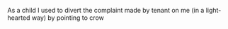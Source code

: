 As a child I used to divert the complaint made by tenant on me (in a light-hearted way) by pointing to crow